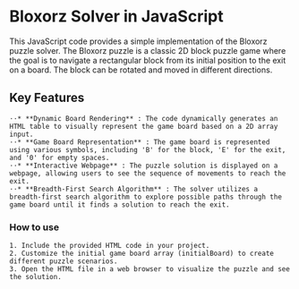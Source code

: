 # Bloxorz Solver in JavaScript

This JavaScript code provides a simple implementation of the Bloxorz puzzle solver. The Bloxorz puzzle is a classic 2D block puzzle game where the goal is to navigate a rectangular block from its initial position to the exit on a board. The block can be rotated and moved in different directions.

## Key Features

    ⋅⋅* **Dynamic Board Rendering** : The code dynamically generates an HTML table to visually represent the game board based on a 2D array input.
    ⋅⋅* **Game Board Representation** : The game board is represented using various symbols, including 'B' for the block, 'E' for the exit, and '0' for empty spaces.
    ⋅⋅* **Interactive Webpage** : The puzzle solution is displayed on a webpage, allowing users to see the sequence of movements to reach the exit.
    ⋅⋅* **Breadth-First Search Algorithm** : The solver utilizes a breadth-first search algorithm to explore possible paths through the game board until it finds a solution to reach the exit.

### How to use

    1. Include the provided HTML code in your project.
    2. Customize the initial game board array (initialBoard) to create different puzzle scenarios.
    3. Open the HTML file in a web browser to visualize the puzzle and see the solution.
